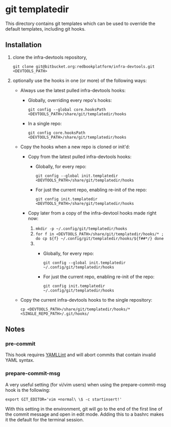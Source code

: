 # git templatedir

This directory contains git templates which can be used to override
the default templates, including git hooks.

## Installation

1. clone the infra-devtools repository,

    `git clone git@bitbucket.org:redbookplatform/infra-devtools.git <DEVTOOLS_PATH>`

2. optionally use the hooks in one (or more) of the following ways:

    * Always use the latest pulled infra-devtools hooks:

        * Globally, overriding every repo's hooks:

            `git config --global core.hooksPath <DEVTOOLS_PATH>/share/git/templatedir/hooks`

        * In a single repo:

            `git config core.hooksPath <DEVTOOLS_PATH>/share/git/templatedir/hooks`

    * Copy the hooks when a new repo is cloned or init'd:

        * Copy from the latest pulled infra-devtools hooks:

            * Globally, for every repo:

                `git config --global init.templatedir <DEVTOOLS_PATH>/share/git/templatedir/hooks`

            * For just the current repo, enabling re-init of the repo:

                `git config init.templatedir <DEVTOOLS_PATH>/share/git/templatedir/hooks`

        * Copy later from a copy of the infra-devtool hooks made right now:

            1. `mkdir -p ~/.config/git/templatedir/hooks`
            2. `for f in <DEVTOOLS_PATH>/share/git/templatedir/hooks/* ; do
                 cp ${f} ~/.config/git/templatedir/hooks/${f##*/}
                done`
            3. * Globally, for every repo:

                    `git config --global init.templatedir ~/.config/git/templatedir/hooks`

                * For just the current repo, enabling re-init of the repo:

                    `git config init.templatedir ~/.config/git/templatedir/hooks`

    * Copy the current infra-devtools hooks to the single repository:

        `cp <DEVTOOLS_PATH>/share/git/templatedir/hooks/* <SINGLE_REPO_PATH>/.git/hooks/`


## Notes

### pre-commit

This hook requires [YAMLLint](https://yamllint.readthedocs.io/) and will
abort commits that contain invalid YAML syntax.

### prepare-commit-msg

A very useful setting (for vi/vim users) when using the prepare-commit-msg
hook is the following:

`export GIT_EDITOR='vim +normal\ \$ -c startinsert!'`

With this setting in the environment, git will go to the end of the first
line of the commit message and open in edit mode.  Adding this to a
bashrc makes it the default for the terminal session.
